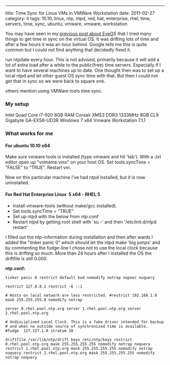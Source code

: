 ---
title: Time Sync for Linux VMs in VMWare Workstation
date: 2011-02-27
category: it
tags: 10.10, linux, ntp, ntpd, red, hat, enterprise, rhel, time, servers, time, sync, ubuntu, vmware, vmware, workstation

You may have seen in my [previous post about EyeO](https://www.guldmyr.com/eyeos-cloud-desktop-in-your-browser-part-2/ "eyeos time sync")S that I tried many things to get time in sync on the virtual OS. It was drifting lots of time and after a few hours it was an hour behind. Google tells me this is quite common but I could not find anything that decidedly fixed it.

run ntpdate every hour. This is not advised, primarily because it will add a lot of extra load after a while to the public(free) time servers. Especially if I want to have several machines up to date. One thought then was to set up a local ntpd and let other guest OS sync time with that. But then I could not get that in sync so we were back to square one.

others mention using VMWare tools time sync.

### My setup

Intel Quad Core i7-920 8GB RAM Corsair XMS3 DDR3 1333MHz 8GB CL9 Gigabyte GA-EX58-UD3R Windows 7 x64 Vmware Workstation 7.1.1

### What works for me

#### For **ubuntu 10.10** x64

Make sure vmware tools is installed (type vmware and hit 'tab'). With a .txt editor open up "vmname.vmx" on your host OS. Set tools.syncTime = "FALSE" to "TRUE". Restart vm.

Now on this particular machine I've had ntpd installed, but it is now uninstalled.

#### For Red Hat Enterprise Linux  5 x64 - **RHEL 5**

- Install vmware-tools (without make/gcc installed).
- Set tools.syncTime = "TRUE"
- Set up ntpd with the below from ntp.conf
- Restart ntpd by getting root shell with 'su -' and then '/etc/init.d/ntpd restart'

I filled out the ntp-information during installation and then after wards I added the "tinker panic 0" which should let the ntpd make 'big jumps' and by commenting the fudge-line I chose not to use the local clock because this is drifting so much. More than 24 hours after I installed the OS the driftfile is still 0.000.

**ntp.conf:**

`tinker panic 0 restrict default kod nomodify notrap nopeer noquery`

`restrict 127.0.0.1 restrict -6 ::1`

`# Hosts on local network are less restricted. #restrict 192.168.1.0 mask 255.255.255.0 nomodify notrap`

`server 0.rhel.pool.ntp.org server 1.rhel.pool.ntp.org server 2.rhel.pool.ntp.org`

`# Undisciplined Local Clock. This is a fake driver intended for backup # and when no outside source of synchronized time is available. #fudge  127.127.1.0 stratum 10`

`driftfile /var/lib/ntp/drift keys /etc/ntp/keys restrict 0.rhel.pool.ntp.org mask 255.255.255.255 nomodify notrap noquery restrict 1.rhel.pool.ntp.org mask 255.255.255.255 nomodify notrap noquery restrict 2.rhel.pool.ntp.org mask 255.255.255.255 nomodify notrap noquery`
